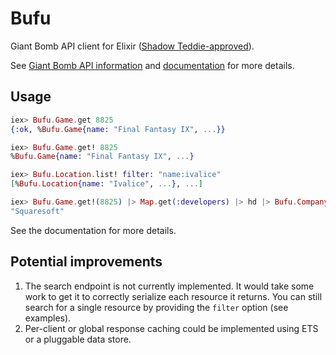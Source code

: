 # Bufu

Giant Bomb API client for Elixir
([Shadow Teddie-approved](https://youtu.be/C2n0T_2SM_4?t=3m52s)).

See [Giant Bomb API information](http://www.giantbomb.com/api) and
[documentation](http://www.giantbomb.com/api/documentation) for more details.

## Usage

```elixir
iex> Bufu.Game.get 8825
{:ok, %Bufu.Game{name: "Final Fantasy IX", ...}}

iex> Bufu.Game.get! 8825
%Bufu.Game{name: "Final Fantasy IX", ...}

iex> Bufu.Location.list! filter: "name:ivalice"
[%Bufu.Location{name: "Ivalice", ...}, ...]

iex> Bufu.Game.get!(8825) |> Map.get(:developers) |> hd |> Bufu.Company.load! |> Map.get(:name)
"Squaresoft"
```

See the documentation for more details.

## Potential improvements

1. The search endpoint is not currently implemented. It would take some work to
get it to correctly serialize each resource it returns. You can still search for
a single resource by providing the `filter` option (see examples).
2. Per-client or global response caching could be implemented using ETS or a
pluggable data store.
